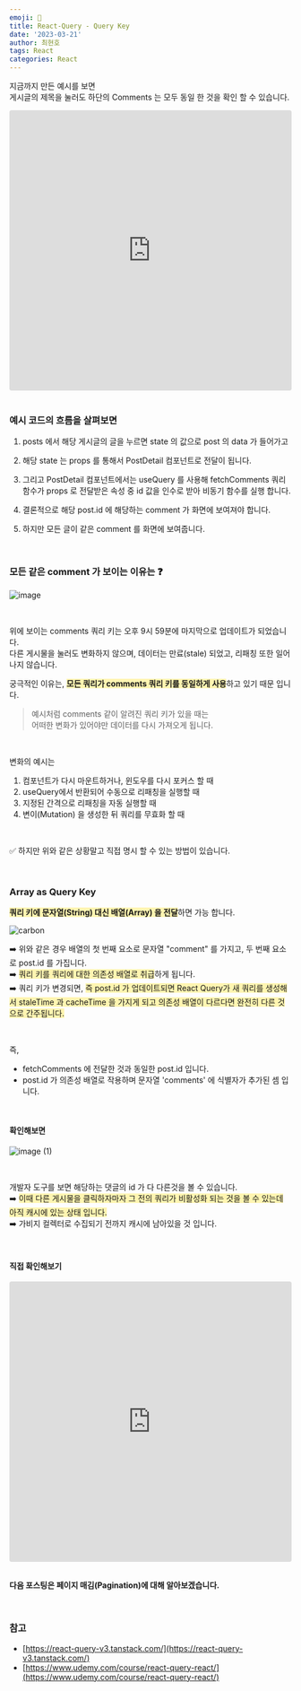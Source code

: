 ```yaml
---
emoji: 📖
title: React-Query - Query Key
date: '2023-03-21'
author: 최현호
tags: React
categories: React
---
```


지금까지 만든 예시를 보면 <br> 게시글의 제목을 눌러도 하단의 Comments 는 모두 동일 한 것을 확인 할 수 있습니다.

<iframe src="https://codesandbox.io/embed/react-query-4-ed528u?fontsize=14&hidenavigation=1&theme=dark"
     style="width:100%; height:500px; border:0; border-radius: 4px; overflow:hidden;"
     title="react-query-4"
     allow="accelerometer; ambient-light-sensor; camera; encrypted-media; geolocation; gyroscope; hid; microphone; midi; payment; usb; vr; xr-spatial-tracking"
     sandbox="allow-forms allow-modals allow-popups allow-presentation allow-same-origin allow-scripts"
   ></iframe>

<br>
<br>

### 예시 코드의 흐름을 살펴보면

1. posts 에서 해당 게시글의 글을 누르면 state 의 값으로 post 의 data 가 들어가고

2. 해당 state 는 props 를 통해서 PostDetail 컴포넌트로 전달이 됩니다.

3. 그리고 PostDetail 컴포넌트에서는 useQuery 를 사용해 fetchComments 쿼리 함수가 props 로 전달받은 속성 중 id 값을 인수로 받아 비동기 함수를 실행 합니다.

4. 결론적으로 해당 post.id 에 해당하는 comment 가 화면에 보여져야 합니다.

5. 하지만 모든 글이 같은 comment 를 화면에 보여줍니다.

<br>

### 모든 같은 comment 가 보이는 이유는 ❓

![image](https://user-images.githubusercontent.com/87301268/226221498-e7ff5382-b8da-4979-ba81-24cf32b502cf.gif)

<br>

위에 보이는 comments 쿼리 키는 오후 9시 59분에 마지막으로 업데이트가 되었습니다. <br>
다른 게시물을 눌러도 변화하지 않으며, 데이터는 만료(stale) 되었고, 리패칭 또한 일어나지 않습니다.

궁극적인 이유는, <span style='background-color : #fff5b1'>**모든 쿼리가 comments 쿼리 키를 동일하게 사용**</span>하고 있기 때문 입니다.

> 예시처럼 comments 같이 알려진 쿼리 키가 있을 때는 <br> 어떠한 변화가 있어야만 데이터를 다시 가져오게 됩니다.

<br>

변화의 예시는

1. 컴포넌트가 다시 마운트하거나, 윈도우를 다시 포커스 할 때
2. useQuery에서 반환되어 수동으로 리패칭을 실행할 때
3. 지정된 간격으로 리패칭을 자동 실행할 때
4. 변이(Mutation) 을 생성한 뒤 쿼리를 무효화 할 때

<br>

✅ 하지만 위와 같은 상황말고 직접 명시 할 수 있는 방법이 있습니다.

<br>

### Array as Query Key

<span style='background-color : #fff5b1'>**쿼리 키에 문자열(String) 대신 배열(Array) 을 전달**</span>하면 가능 합니다.

![carbon](https://user-images.githubusercontent.com/87301268/226222357-7d18570d-6ac9-48de-bc2e-753d38aa11ab.png)

➡️ 위와 같은 경우 배열의 첫 번째 요소로 문자열 "comment" 를 가지고, 두 번째 요소로 post.id 를 가집니다.<br>
➡️ <span style='background-color : #fff5b1'>쿼리 키를 쿼리에 대한 의존성 배열로 취급</span>하게 됩니다.<br>
➡️ 쿼리 키가 변경되면, <span style='background-color : #fff5b1'>즉 post.id 가 업데이트되면 React Query가 새 쿼리를 생성해서 staleTime 과 cacheTime 을 가지게 되고 의존성 배열이 다르다면 완전히 다른 것으로 간주됩니다.</span>

<br>

즉,

- fetchComments 에 전달한 것과 동일한 post.id 입니다.
- post.id 가 의존성 배열로 작용하며 문자열 'comments' 에 식별자가 추가된 셈 입니다.

<br>

#### 확인해보면

![image (1)](https://user-images.githubusercontent.com/87301268/226223260-d35a3703-9a4f-48bf-a968-f74cbe55923e.gif)

<br>

개발자 도구를 보면 해당하는 댓글의 id 가 다 다른것을 볼 수 있습니다. <br>
➡️ <span style='background-color : #fff5b1'>이때 다른 게시물을 클릭하자마자 그 전의 쿼리가 비활성화 되는 것을 볼 수 있는데 아직 캐시에 있는 상태 입니다.</span> <br>
➡️ 가비지 컬렉터로 수집되기 전까지 캐시에 남아있을 것 입니다.

<br>

#### 직접 확인해보기

<iframe src="https://codesandbox.io/embed/react-query-5-bw9o25?fontsize=14&hidenavigation=1&theme=dark"
     style="width:100%; height:500px; border:0; border-radius: 4px; overflow:hidden;"
     title="react-query-5"
     allow="accelerometer; ambient-light-sensor; camera; encrypted-media; geolocation; gyroscope; hid; microphone; midi; payment; usb; vr; xr-spatial-tracking"
     sandbox="allow-forms allow-modals allow-popups allow-presentation allow-same-origin allow-scripts"
   ></iframe>

<br>
<br>

**다음 포스팅은 페이지 매김(Pagination)에 대해 알아보겠습니다.**

<br>

### 참고

- [https://react-query-v3.tanstack.com/](https://react-query-v3.tanstack.com/)
- [https://www.udemy.com/course/react-query-react/](https://www.udemy.com/course/react-query-react/)

<br>

```toc

```
